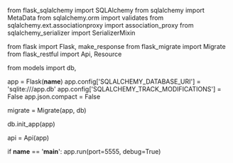 <!-- TODO: models.py -->
<!-- [x] make necessary imports -->

from flask_sqlalchemy import SQLAlchemy
from sqlalchemy import MetaData
from sqlalchemy.orm import validates
from sqlalchemy.ext.associationproxy import association_proxy
from sqlalchemy_serializer import SerializerMixin

<!-- [x] build all the Classes in models and add __tablename__ properties -->
<!--
side note: be sure to use proper notation for the items that require USDC time:
example:
    created_at = db.Column(db.DateTime, server_default = db.func.now())
    updated_at = db.Column(db.DateTime, onupdate = db.func.now())
 -->

<!-- [x] include SerializerMixin wrapper to each class -->

<!-- [x] add backrefs where needed -->
<!-- ex: hero_powers = db.relationship('HeroPower', backref = 'hero') -->
<!-- [ ] add the association proxies -->
<!-- example:

    ... in the case of the Hero Class ...
    powers = association_proxy('hero_powers', 'power'),

    where heroe_powers is not the name of a table, but rather the name of the relationship ...

    hero_powers = db.relationship('HeroPower', backref = 'hero')



 -->
<!-- [ ] set serialize_rules that exclude the CURRENT instance of the class  -->

<!-- [ ] add validations -->
<!-- ex:

@validates('description')
def validates_description(self, key, description):
    if not description or len(description) < 20:
        raise ValueError("Strength must have a length")
    return description
 -->

<!-- ex:
... within the HeroPowers class ...
hero = db.Column(db.Integer, db.ForeignKey('heroes.id'))
power = db.Column(db.Integer, db.ForeignKey('powers.id'))
serialize_rules = ('-power.hero_powers', '-hero.hero_powers')

... within the Heroes class ..
hero_powers = db.relationship('HeroPowers', backref = 'hero')
powers = association_proxy('hero_powers', 'power')
serialize_rules = ('-powers.hero', '-hero_powers.hero')

-->

<!-- TODO: app.py -->

<!-- [ ] make necessary imports -->

from flask import Flask, make_response
from flask_migrate import Migrate
from flask_restful import Api, Resource

from models import db, <!-- also include any other models here -->

<!-- [ ] make sure initial boiler plate code is in place -->

app = Flask(**name**)
app.config['SQLALCHEMY_DATABASE_URI'] = 'sqlite:///app.db'
app.config['SQLALCHEMY_TRACK_MODIFICATIONS'] = False
app.json.compact = False

migrate = Migrate(app, db)

db.init_app(app)

api = Api(app)

if **name** == '**main**':
app.run(port=5555, debug=True)
